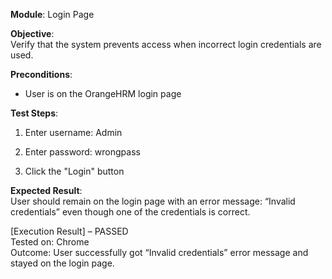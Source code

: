 **Module**: Login Page

**Objective**:  
Verify that the system prevents access when incorrect login credentials are used.

**Preconditions**:

- User is on the OrangeHRM login page
    

**Test Steps**:

1. Enter username: Admin
    
2. Enter password: wrongpass
    
3. Click the "Login" button
    

**Expected Result**:  
User should remain on the login page with an error message: “Invalid credentials” even though one of the credentials is correct.

[Execution Result] – PASSED  
Tested on: Chrome  
Outcome: User successfully got “Invalid credentials” error message and stayed on the login page.